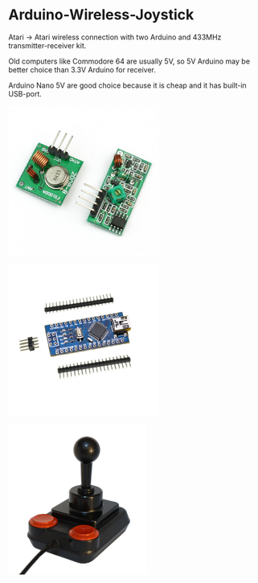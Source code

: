 # Arduino-Wireless-Joystick

Atari -> Atari wireless connection with two Arduino and 433MHz transmitter-receiver kit.

Old computers like Commodore 64 are usually 5V, so 5V Arduino may be better choice than 3.3V Arduino for receiver.

Arduino Nano 5V are good choice because it is cheap and it has built-in USB-port.

<a href="https://github.com/mcgurk/Arduino-Wireless-Joystick/raw/master/Images/Transmitter_Receiver.jpg"><img src="https://github.com/mcgurk/Arduino-Wireless-Joystick/raw/master/Images/Transmitter_Receiver.jpg" height="300"></a>

<a href="https://github.com/mcgurk/Arduino-Wireless-Joystick/raw/master/Images/Arduino_Nano.jpg"><img src="https://github.com/mcgurk/Arduino-Wireless-Joystick/raw/master/Images/Arduino_Nano.jpg" height="300"></a>

<a href="https://github.com/mcgurk/Arduino-Wireless-Joystick/raw/master/Images/Competition Pro.png"><img src="https://github.com/mcgurk/Arduino-Wireless-Joystick/raw/master/Images/Competition Pro.png" height="300"></a>
